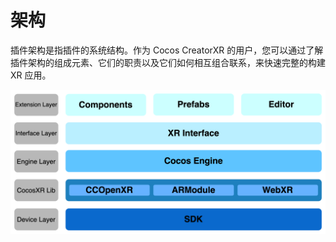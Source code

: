 # 架构

插件架构是指插件的系统结构。作为 Cocos CreatorXR 的用户，您可以通过了解插件架构的组成元素、它们的职责以及它们如何相互组合联系，来快速完整的构建 XR 应用。

![](index/xr-framework.png)
